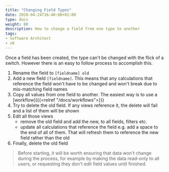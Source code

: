 ```yaml
---
title: "Changing Field Types"
date: 2020-04-24T16:40:00+01:00
type: docs
weight: 80
description: How to change a field from one type to another
tags:
- Software Architect
- v6
---
```

Once a field has been created, the type can't be changed with the flick of a switch. However there is an easy to follow process to accomplish this.

1) Rename the field to `[fieldname] old`
2) Add a new field `[fieldname]`. This means that any calculations that reference the field won't have to be changed and won't break due to mis-matching field names
3) Copy all values from one field to another. The easiest way is to use a [workflow]({{<relref "/docs/workflows">}})
4) Try to delete the old field. If any views reference it, the delete will fail and a list of them will be shown
5) Edit all those views
    - remove the old field and add the new, to all fields, filters etc.
    - update all calculations that reference the field e.g. add a space to the end of all of them. That will refresh them to reference the new field rather than the old
6) Finally, delete the old field

> Before starting, it will be worth ensuring that data won't change during the process, for example by making the data read-only to all users, or requesting they don't edit field values until finished.
